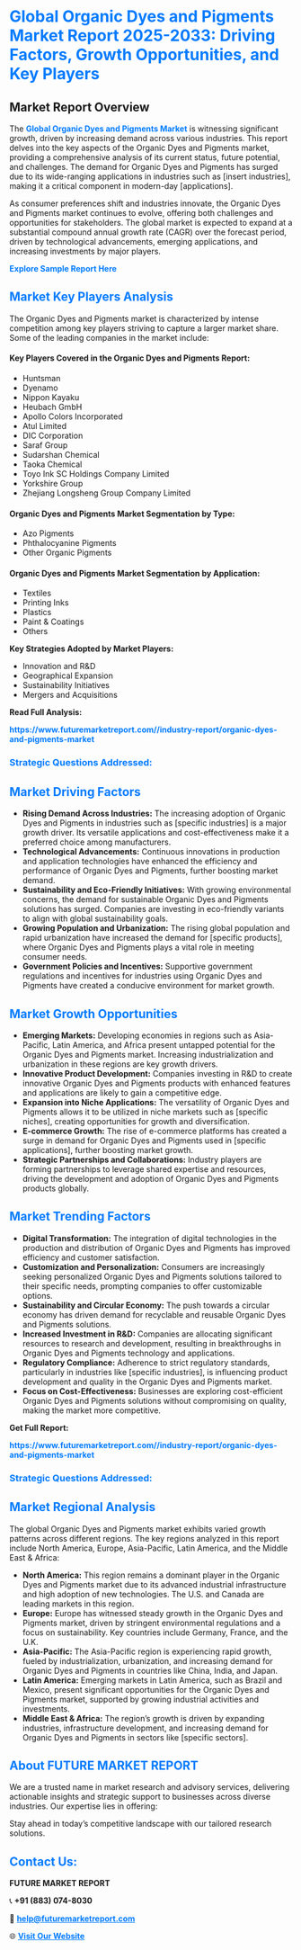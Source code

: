 <h1 style="color: #007BFF;">Global Organic Dyes and Pigments Market Report 2025-2033: Driving Factors, Growth Opportunities, and Key Players</h1>

<section id="overview">
<h2>Market Report Overview</h2>
<p>The <a href="https://www.futuremarketreport.com//industry-report/organic-dyes-and-pigments-market" style="color: #007BFF; text-decoration: none;"><strong>Global Organic Dyes and Pigments Market</strong></a> is witnessing significant growth, driven by increasing demand across various industries. This report delves into the key aspects of the Organic Dyes and Pigments market, providing a comprehensive analysis of its current status, future potential, and challenges. The demand for Organic Dyes and Pigments has surged due to its wide-ranging applications in industries such as [insert industries], making it a critical component in modern-day [applications].</p>
<p>As consumer preferences shift and industries innovate, the Organic Dyes and Pigments market continues to evolve, offering both challenges and opportunities for stakeholders. The global market is expected to expand at a substantial compound annual growth rate (CAGR) over the forecast period, driven by technological advancements, emerging applications, and increasing investments by major players.</p>
</section>

<section id="overview">
<p><a href="https://www.futuremarketreport.com//request-sample/reportId=91904" style="color: #007BFF; text-decoration: none;"><strong>Explore Sample Report Here</strong></a></p>
</section>

<section id="key-players">
<h2 style="color: #007BFF;">Market Key Players Analysis</h2>
<p>The Organic Dyes and Pigments market is characterized by intense competition among key players striving to capture a larger market share. Some of the leading companies in the market include:</p>
<h4>Key Players Covered in the Organic Dyes and Pigments Report:</h4>
<ul><li>Huntsman</li><li>Dyenamo</li><li>Nippon Kayaku</li><li>Heubach GmbH</li><li>Apollo Colors Incorporated</li><li>Atul Limited</li><li>DIC Corporation</li><li>Saraf Group</li><li>Sudarshan Chemical</li><li>Taoka Chemical</li><li>Toyo Ink SC Holdings Company Limited</li><li>Yorkshire Group</li><li>Zhejiang Longsheng Group Company Limited</li></ul>
<h4>Organic Dyes and Pigments Market Segmentation by Type:</h4>
<ul><li>Azo Pigments</li><li>Phthalocyanine Pigments</li><li>Other Organic Pigments</li></ul>

<h4>Organic Dyes and Pigments Market Segmentation by Application:</h4>
<ul><li>Textiles</li><li>Printing Inks</li><li>Plastics</li><li>Paint &amp; Coatings</li><li>Others</li></ul>
<p><strong>Key Strategies Adopted by Market Players:</strong></p>
<ul>
<li>Innovation and R&D</li>
<li>Geographical Expansion</li>
<li>Sustainability Initiatives</li>
<li>Mergers and Acquisitions</li>
</ul>
</section>

<section>
<p><strong>Read Full Analysis: </strong></p><a href="https://www.futuremarketreport.com//industry-report/organic-dyes-and-pigments-market" style="color: #007BFF; text-decoration: none;"><strong>https://www.futuremarketreport.com//industry-report/organic-dyes-and-pigments-market</strong></a>
<h3 style="color: #007BFF;">Strategic Questions Addressed:</h3>
</section>

<section id="driving-factors">
<h2 style="color: #007BFF;">Market Driving Factors</h2>
<ul>
<li><strong>Rising Demand Across Industries:</strong> The increasing adoption of Organic Dyes and Pigments in industries such as [specific industries] is a major growth driver. Its versatile applications and cost-effectiveness make it a preferred choice among manufacturers.</li>
<li><strong>Technological Advancements:</strong> Continuous innovations in production and application technologies have enhanced the efficiency and performance of Organic Dyes and Pigments, further boosting market demand.</li>
<li><strong>Sustainability and Eco-Friendly Initiatives:</strong> With growing environmental concerns, the demand for sustainable Organic Dyes and Pigments solutions has surged. Companies are investing in eco-friendly variants to align with global sustainability goals.</li>
<li><strong>Growing Population and Urbanization:</strong> The rising global population and rapid urbanization have increased the demand for [specific products], where Organic Dyes and Pigments plays a vital role in meeting consumer needs.</li>
<li><strong>Government Policies and Incentives:</strong> Supportive government regulations and incentives for industries using Organic Dyes and Pigments have created a conducive environment for market growth.</li>
</ul>
</section>

<section id="growth-opportunities">
<h2 style="color: #007BFF;">Market Growth Opportunities</h2>
<ul>
<li><strong>Emerging Markets:</strong> Developing economies in regions such as Asia-Pacific, Latin America, and Africa present untapped potential for the Organic Dyes and Pigments market. Increasing industrialization and urbanization in these regions are key growth drivers.</li>
<li><strong>Innovative Product Development:</strong> Companies investing in R&D to create innovative Organic Dyes and Pigments products with enhanced features and applications are likely to gain a competitive edge.</li>
<li><strong>Expansion into Niche Applications:</strong> The versatility of Organic Dyes and Pigments allows it to be utilized in niche markets such as [specific niches], creating opportunities for growth and diversification.</li>
<li><strong>E-commerce Growth:</strong> The rise of e-commerce platforms has created a surge in demand for Organic Dyes and Pigments used in [specific applications], further boosting market growth.</li>
<li><strong>Strategic Partnerships and Collaborations:</strong> Industry players are forming partnerships to leverage shared expertise and resources, driving the development and adoption of Organic Dyes and Pigments products globally.</li>
</ul>
</section>

<section id="trending-factors">
<h2 style="color: #007BFF;">Market Trending Factors</h2>
<ul>
<li><strong>Digital Transformation:</strong> The integration of digital technologies in the production and distribution of Organic Dyes and Pigments has improved efficiency and customer satisfaction.</li>
<li><strong>Customization and Personalization:</strong> Consumers are increasingly seeking personalized Organic Dyes and Pigments solutions tailored to their specific needs, prompting companies to offer customizable options.</li>
<li><strong>Sustainability and Circular Economy:</strong> The push towards a circular economy has driven demand for recyclable and reusable Organic Dyes and Pigments solutions.</li>
<li><strong>Increased Investment in R&D:</strong> Companies are allocating significant resources to research and development, resulting in breakthroughs in Organic Dyes and Pigments technology and applications.</li>
<li><strong>Regulatory Compliance:</strong> Adherence to strict regulatory standards, particularly in industries like [specific industries], is influencing product development and quality in the Organic Dyes and Pigments market.</li>
<li><strong>Focus on Cost-Effectiveness:</strong> Businesses are exploring cost-efficient Organic Dyes and Pigments solutions without compromising on quality, making the market more competitive.</li>
</ul>
</section>

<section>
<p><strong>Get Full Report: </strong></p><a href="https://www.futuremarketreport.com//industry-report/organic-dyes-and-pigments-market" style="color: #007BFF; text-decoration: none;"><strong>https://www.futuremarketreport.com//industry-report/organic-dyes-and-pigments-market</strong></a>
<h3 style="color: #007BFF;">Strategic Questions Addressed:</h3>
</section>


<section id="regional-analysis">
<h2 style="color: #007BFF;">Market Regional Analysis</h2>
<p>The global Organic Dyes and Pigments market exhibits varied growth patterns across different regions. The key regions analyzed in this report include North America, Europe, Asia-Pacific, Latin America, and the Middle East & Africa:</p>
<ul>
<li><strong>North America:</strong> This region remains a dominant player in the Organic Dyes and Pigments market due to its advanced industrial infrastructure and high adoption of new technologies. The U.S. and Canada are leading markets in this region.</li>
<li><strong>Europe:</strong> Europe has witnessed steady growth in the Organic Dyes and Pigments market, driven by stringent environmental regulations and a focus on sustainability. Key countries include Germany, France, and the U.K.</li>
<li><strong>Asia-Pacific:</strong> The Asia-Pacific region is experiencing rapid growth, fueled by industrialization, urbanization, and increasing demand for Organic Dyes and Pigments in countries like China, India, and Japan.</li>
<li><strong>Latin America:</strong> Emerging markets in Latin America, such as Brazil and Mexico, present significant opportunities for the Organic Dyes and Pigments market, supported by growing industrial activities and investments.</li>
<li><strong>Middle East & Africa:</strong> The region’s growth is driven by expanding industries, infrastructure development, and increasing demand for Organic Dyes and Pigments in sectors like [specific sectors].</li>
</ul>
</section>

<footer>
<h2 style="color: #007BFF;">About FUTURE MARKET REPORT</h2>
<p>We are a trusted name in market research and advisory services, delivering actionable insights and strategic support to businesses across diverse industries. Our expertise lies in offering:</p>

<p>Stay ahead in today’s competitive landscape with our tailored research solutions.</p>

<h2 style="color: #007BFF;">Contact Us:</h2>
<p><strong>FUTURE MARKET REPORT</strong></p>
<p>📞 <strong>+91 (883) 074-8030</strong></p>
<p>📧 <strong><a href="mailto:help@futuremarketreport.com" style="color: #007BFF;">help@futuremarketreport.com</a></strong></p>
<p>🌐 <strong><a href="https://www.futuremarketreport.com/" style="color: #007BFF;">Visit Our Website</a></strong></p>
</footer>